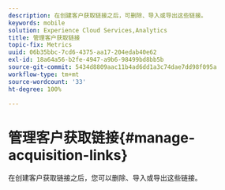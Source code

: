 ```yaml
---
description: 在创建客户获取链接之后，可删除、导入或导出这些链接。
keywords: mobile
solution: Experience Cloud Services,Analytics
title: 管理客户获取链接
topic-fix: Metrics
uuid: 06b35bbc-7cd6-4375-aa17-204edab40e62
exl-id: 18a64a56-b2fe-4947-a9b6-98499bd8bb5b
source-git-commit: 5434d8809aac11b4ad6dd1a3c74dae7dd98f095a
workflow-type: tm+mt
source-wordcount: '33'
ht-degree: 100%

---
```


# 管理客户获取链接{#manage-acquisition-links}

在创建客户获取链接之后，您可以删除、导入或导出这些链接。
